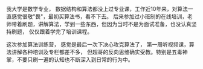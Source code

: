我大学是数学专业， 数据结构和算法都没上过专业课，工作近10年来，对算法一直感觉很敬"畏"，最初买算法书，看不下去。
后来参加过小班制的在线培训，老师带着刷题，讲解算法，学到一些东西，但因为当时不是为面试准备，也没认真坚持刷题， 仅仅跟着学完了培训课程。

这次参加算法训练营， 感觉是最后一次下决心攻克算法了， 第一周听视频课，算法讲解各种培训及专栏都差不多， 但超哥的反向思维确实受教。特别是五毒神掌，不要只刷一遍的认知也不断深入到日常的行为中。